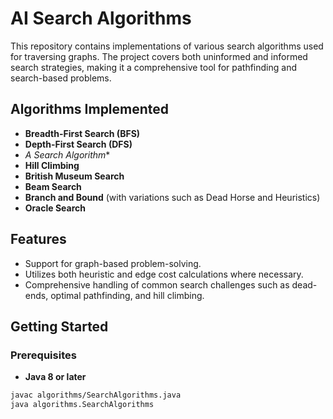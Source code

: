 # AI Search Algorithms

This repository contains implementations of various search algorithms used for traversing graphs. The project covers both uninformed and informed search strategies, making it a comprehensive tool for pathfinding and search-based problems.

## Algorithms Implemented

- **Breadth-First Search (BFS)**
- **Depth-First Search (DFS)**
- **A* Search Algorithm**
- **Hill Climbing**
- **British Museum Search**
- **Beam Search**
- **Branch and Bound** (with variations such as Dead Horse and Heuristics)
- **Oracle Search**

## Features
- Support for graph-based problem-solving.
- Utilizes both heuristic and edge cost calculations where necessary.
- Comprehensive handling of common search challenges such as dead-ends, optimal pathfinding, and hill climbing.

## Getting Started

### Prerequisites
- **Java 8 or later**



```bash
javac algorithms/SearchAlgorithms.java
java algorithms.SearchAlgorithms
